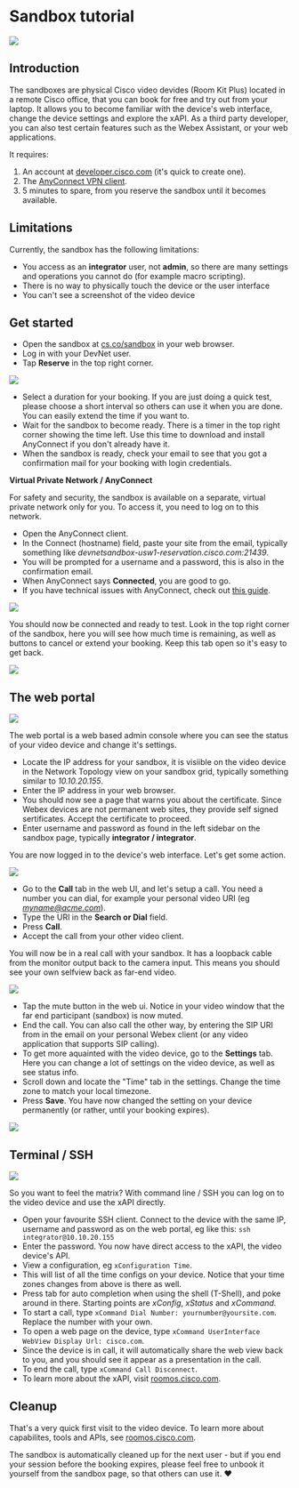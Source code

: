 # Sandbox tutorial

<img src="/docs/images/sandbox/sandbox.png" />

## Introduction

The sandboxes are physical Cisco video devides (Room Kit Plus) located in a remote Cisco office, that you can book for free and try out from your laptop. It allows you to become familiar with the device's web interface, change the device settings and explore the xAPI. As a third party developer, you can also test certain features such as the Webex Assistant, or your web applications.

It requires:

1. An account at [developer.cisco.com](https://developer.cisco.com) (it's quick to create one).
2. The [AnyConnect VPN client](https://developer.cisco.com/site/devnet/sandbox/anyconnect/).
3. 5 minutes to spare, from you reserve the sandbox until it becomes available.

<!-- <img src="/docs/images/sandbox/roomkitpro.jpeg" /> -->

## Limitations

Currently, the sandbox has the following limitations:

- You access as an **integrator** user, not **admin**, so there are many settings and operations you cannot do (for example macro scripting).
- There is no way to physically touch the device or the user interface
- You can't see a screenshot of the video device

## Get started

- Open the sandbox at [cs.co/sandbox](https://cs.co/sandbox) in your web browser.
- Log in with your DevNet user.
- Tap **Reserve** in the top right corner.

<img src="/docs/images/sandbox/reserve.png" />

- Select a duration for your booking. If you are just doing a quick test, please choose a short interval so others can use it when you are done. You can easily extend the time if you want to.
- Wait for the sandbox to become ready. There is a timer in the top right corner showing the time left. Use this time to download and install AnyConnect if you don't already have it.
- When the sandbox is ready, check your email to see that you got a confirmation mail for your booking with login credentials.

**Virtual Private Network / AnyConnect**

For safety and security, the sandbox is available on a separate, virtual private network only for you. To access it, you need to log on to this network.

- Open the AnyConnect client.
- In the Connect (hostname) field, paste your site from the email, typically something like *devnetsandbox-usw1-reservation.cisco.com:21439*.
- You will be prompted for a username and a password, this is also in the confirmation email.
- When AnyConnect says **Connected**, you are good to go.
- If you have technical issues with AnyConnect, check out [this guide](https://devnetsandbox.cisco.com/Docs/VPN_Access/AnyConnect_Connection_Guide.pdf).

<img src="/docs/images/sandbox/anyconnect.png" />

You should now be connected and ready to test. Look in the top right corner of the sandbox, here you will see how much time is remaining, as well as buttons to cancel or extend your booking. Keep this tab open so it's easy to get back.

<img src="/docs/images/sandbox/booking-panel.png" />


## The web portal

<img src="/docs/images/sandbox/web-portal.png" />

The web portal is a web based admin console where you can see the status of your video device and change it's settings.

- Locate the IP address for your sandbox, it is visiible on the video device in the Network Topology view on your sandbox grid, typically something similar to *10.10.20.155*.
- Enter the IP address in your web browser.
- You should now see a page that warns you about the certificate. Since Webex devices are not permanent web sites, they provide self signed sertificates. Accept the certificate to proceed.
- Enter username and password as found in the left sidebar on the sandbox page, typically **integrator / integrator**.

You are now logged in to the device's web interface. Let's get some action.

<img src="/docs/images/sandbox/webui-call.png" />

- Go to the **Call** tab in the web UI, and let's setup a call. You need a number you can dial, for example your personal video URI (eg *myname@acme.com*).
- Type the URI in the **Search or Dial** field.
- Press **Call**.
- Accept the call from your other video client.

You will now be in a real call with your sandbox. It has a loopback cable from the monitor output back to the camera input. This means you should see your own selfview back as far-end video.

<img src="/docs/images/sandbox/selfview.png" />


- Tap the mute button in the web ui. Notice in your video window that the far end participant (sandbox) is now muted.
- End the call. You can also call the other way, by entering the SIP URI from in the email on your personal Webex client (or any video application that supports SIP calling).
- To get more aquainted with the video device, go to the **Settings** tab. Here you can change a lot of settings on the video device, as well as see status info.
- Scroll down and locate the "Time" tab in the settings. Change the time zone to match your local timezone.
- Press **Save**. You have now changed the setting on your device permanently (or rather, until your booking expires).

<img src="/docs/images/sandbox/webui-settings.png" />

<!--
TODO A few more things to test
- Mute/unmute, notice indicators
- Camera control, zoom in a bit (does this work?)
-->

## Terminal / SSH

<img src="/docs/images/sandbox/tshell.png" />

So you want to feel the matrix? With command line / SSH you can log on to the video device and use the xAPI directly.

- Open your favourite SSH client. Connect to the device with the same IP, username and password as on the web portal, eg like this:
`ssh integrator@10.10.20.155`
- Enter the password. You now have direct access to the xAPI, the video device's API.
- View a configuration, eg `xConfiguration Time`.
- This will list of all the time configs on your device. Notice that your time zones changes from above is there as well.
- Press tab for auto completion when using the shell (T-Shell), and poke around in there. Starting points are *xConfig*, *xStatus* and *xCommand*.
- To start a call, type `xCommand Dial Number: yournumber@yoursite.com`. Replace the number with your own.
- To open a web page on the device, type `xCommand UserInterface WebView Display Url: cisco.com`.
- Since the device is in call, it will automatically share the web view back to you, and you should see it appear as a presentation in the call.
- To end the call, type `xCommand Call Disconnect`.
- To learn more about the xAPI, visit [roomos.cisco.com](https://roomos.cisco.com).


<!--
## 3rd Party web developer
How to turn on remote debugging, viewing the web console
 -->

## Cleanup

That's a very quick first visit to the video device. To learn more about capabilites, tools and APIs, see [roomos.cisco.com](https://roomos.cisco.com).

The sandbox is automatically cleaned up for the next user - but if you end your session before the booking expires, please feel free to unbook it yourself from the sandbox page, so that others can use it. ❤️

